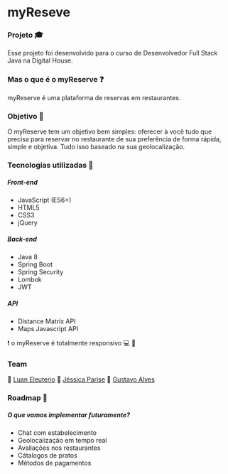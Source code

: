 # myReseve 
### Projeto :mortar_board:
Esse projeto foi desenvolvido para o curso de Desenvolvedor Full Stack Java na Digital House.

### Mas o que é o myReserve :question:
myReserve é uma plataforma de reservas em restaurantes. 

### Objetivo :eyes:
 O myReserve tem um objetivo bem simples: oferecer à você tudo que precisa para reservar no restaurante de sua preferência de forma rápida, simple e objetiva. Tudo isso baseado na sua geolocalização.
 
 ### Tecnologias utilizadas  :hammer:
 
 ##### Front-end
 * JavaScript (ES6+)
 * HTML5
 * CSS3
 * jQuery
 
 
 ##### Back-end
 * Java 8
 * Spring Boot
 * Spring Security
 * Lombok
 * JWT
 
 
 ##### API 
 * Distance Matrix API
 * Maps Javascript API
 
 :heavy_exclamation_mark: o myReserve é totalmente responsivo :computer: :iphone:
 ### Team
:man:  [Luan Eleuterio](https://github.com/LuanEleuterio/)
:woman:  [Jéssica Parise](https://github.com/Jessica-Parise)
:man:  [Gustavo Alves](https://github.com/Ellisys)

### Roadmap :dart:
##### O que vamos implementar futuramente?

* Chat com estabelecimento
* Geolocalização em tempo real
* Avaliações nos restaurantes
* Cátalogos de pratos
* Métodos de pagamentos

